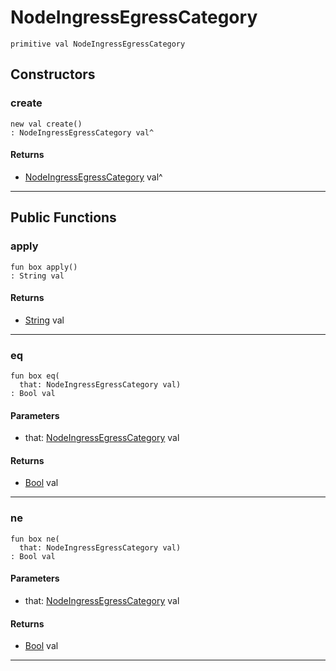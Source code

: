 # NodeIngressEgressCategory

```pony
primitive val NodeIngressEgressCategory
```

## Constructors

### create

```pony
new val create()
: NodeIngressEgressCategory val^
```

#### Returns

* [NodeIngressEgressCategory](wallaroo-core-metrics-NodeIngressEgressCategory) val^

---

## Public Functions

### apply

```pony
fun box apply()
: String val
```

#### Returns

* [String](builtin-String) val

---

### eq

```pony
fun box eq(
  that: NodeIngressEgressCategory val)
: Bool val
```
#### Parameters

*   that: [NodeIngressEgressCategory](wallaroo-core-metrics-NodeIngressEgressCategory) val

#### Returns

* [Bool](builtin-Bool) val

---

### ne

```pony
fun box ne(
  that: NodeIngressEgressCategory val)
: Bool val
```
#### Parameters

*   that: [NodeIngressEgressCategory](wallaroo-core-metrics-NodeIngressEgressCategory) val

#### Returns

* [Bool](builtin-Bool) val

---

